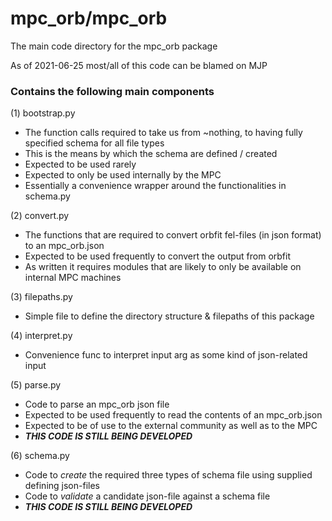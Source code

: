 # mpc_orb/mpc_orb

The main code directory for the mpc_orb package

As of 2021-06-25 most/all of this code can be blamed on MJP

### Contains the following main components

(1) bootstrap.py 
 - The function calls required to take us from ~nothing, to having fully specified schema for all file types
 - This is the means by which the schema are defined / created
 - Expected to be used rarely 
 - Expected to only be used internally by the MPC 
 - Essentially a convenience wrapper around the functionalities in schema.py

(2) convert.py
 - The functions that are required to convert orbfit fel-files (in json format) to an mpc_orb.json
 - Expected to be used frequently to convert the output from orbfit
 - As written it requires modules that are likely to only be available on internal MPC machines

(3) filepaths.py
 - Simple file to define the directory structure & filepaths of this package

(4) interpret.py
 - Convenience func to interpret input arg as some kind of json-related input

(5) parse.py
 - Code to parse an mpc_orb json file
 - Expected to be used frequently to read the contents of an mpc_orb.json
 - Expected to be of use to the external community as well as to the MPC
 - ***THIS CODE IS STILL BEING DEVELOPED***

(6) schema.py
 - Code to *create* the required three types of schema file using supplied defining json-files
 - Code to *validate* a candidate json-file against a schema file
 - ***THIS CODE IS STILL BEING DEVELOPED***
